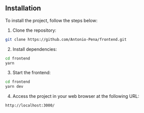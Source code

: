 ## Installation

To install the project, follow the steps below:

1. Clone the repository:

```bash
git clone https://github.com/Antonio-Pena/frontend.git
```

2. Install dependencies:

```bash
cd frontend
yarn
```

3. Start the frontend:

```bash
cd frontend
yarn dev
```

4. Access the project in your web browser at the following URL:

```
http://localhost:3000/
```
